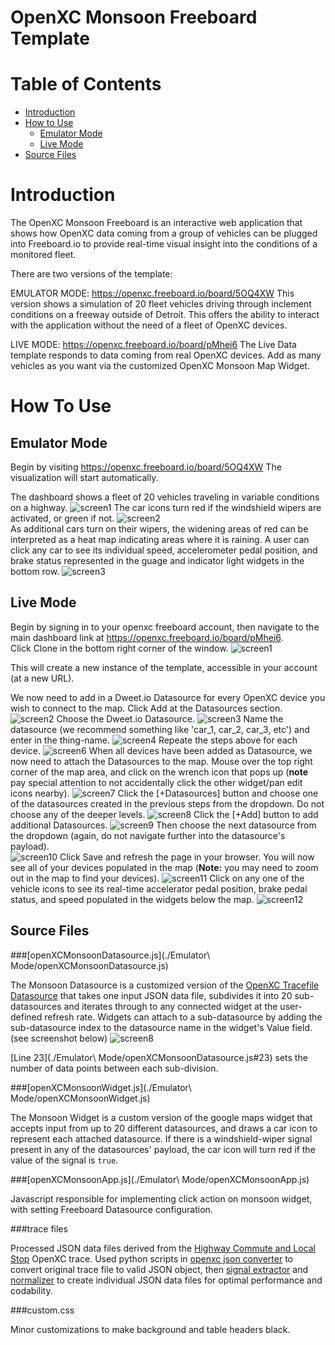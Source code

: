 OpenXC Monsoon Freeboard Template
=================================

# Table of Contents
*   [Introduction](#introduction)
*   [How to Use](#how-to-use)
	* [Emulator Mode](#emulator-mode)
	* [Live Mode](#live-mode)
*   [Source Files](#source-files)

Introduction
==========
The OpenXC Monsoon Freeboard is an interactive web application that shows how OpenXC data coming from a group of vehicles can be plugged into Freeboard.io to provide real-time visual insight into the conditions of a monitored fleet.  

There are two versions of the template:

EMULATOR MODE: 
https://openxc.freeboard.io/board/5OQ4XW 
This version shows a simulation of 20 fleet vehicles driving through inclement conditions on a freeway outside of Detroit.  This offers the ability to interact with the application without the need of a fleet of OpenXC devices.  

LIVE MODE:
https://openxc.freeboard.io/board/pMhei6
The Live Data template responds to data coming from real OpenXC devices.  Add as many vehicles as you want via the customized OpenXC Monsoon Map Widget.

How To Use
==========
Emulator Mode
------------------
Begin by visiting https://openxc.freeboard.io/board/5OQ4XW
The visualization will start automatically.

The dashboard shows a fleet of 20 vehicles traveling in variable conditions on a highway.
![screen1](./doc_images/Emulator/1.png)
The car icons turn red if the windshield wipers are activated, or green if not.
![screen2](./doc_images/Emulator/2.png)  
As additional cars turn on their wipers, the widening areas of red can be interpreted as a heat map indicating areas where it is raining.  A user can click any car to see its individual speed, accelerometer pedal position, and brake status represented in the guage and indicator light widgets in the bottom row.
![screen3](./doc_images/Emulator/3.png)


Live Mode
------------------
Begin by signing in to your openxc freeboard account, then navigate to the main dashboard link at https://openxc.freeboard.io/board/pMhei6.  
Click Clone in the bottom right corner of the window.
![screen1](./doc_images/Live/1.png)

This will create a new instance of the template, accessible in your account (at a new URL).

We now need to add in a Dweet.io Datasource for every OpenXC device you wish to connect to the map.  Click Add at the Datasources section.
![screen2](./doc_images/Live/2.png)
Choose the Dweet.io Datasource.
![screen3](./doc_images/Live/3.png)
Name the datasource (we recommend something like 'car_1, car_2, car_3, etc') and enter in the thing-name.
![screen4](./doc_images/Live/4.png)
Repeate the steps above for each device.
![screen6](./doc_images/Live/6.png)
When all devices have been added as Datasource, we now need to attach the Datasources to the map.  Mouse over the top right corner of the map area, and click on the wrench icon that pops up (**note** pay special attention to not accidentally click the other widget/pan edit icons nearby).
![screen7](./doc_images/Live/7.png)
Click the [+Datasources] button and choose one of the datasources created in the previous steps from the dropdown.  Do not choose any of the deeper levels.
![screen8](./doc_images/Live/8.png) 
Click the [+Add] button to add additional Datasources.
![screen9](./doc_images/Live/9.png)
Then choose the next datasource from the dropdown (again, do not navigate further into the datasource's payload).   
![screen10](./doc_images/Live/10.png)
Click Save and refresh the page in your browser.  You will now see all of your devices populated in the map (**Note:** you may need to zoom out in the map to find your devices).
![screen11](./doc_images/Live/11.png)
Click on any one of the vehicle icons to see its real-time accelerator pedal position, brake pedal status, and speed populated in the widgets below the map.
![screen12](./doc_images/Live/12.png)


Source Files
------------

###[openXCMonsoonDatasource.js](./Emulator\ Mode/openXCMonsoonDatasource.js)

The Monsoon Datasource is a customized version of the [OpenXC Tracefile Datasource](../scripts/openXC-TracefileDatasource.js)  that takes one input JSON data file, subdivides it into 20 sub-datasources and iterates through to any connected widget at the user-defined refresh rate.  Widgets can attach to a sub-datasource by adding the sub-datasource index to the datasource name in the widget's Value field. (see screenshot below)
![screen8](./doc_images/8.png)

[Line 23](./Emulator\ Mode/openXCMonsoonDatasource.js#23) sets the number of data points between each sub-division.


###[openXCMonsoonWidget.js](./Emulator\ Mode/openXCMonsoonWidget.js)

The Monsoon Widget is a custom version of the google maps widget that accepts input from up to 20 different datasources, and draws a car icon to represent each attached datasource.  If there is a windshield-wiper signal present in any of the datasources' payload, the car icon will turn red if the value of the signal is `true`.

###[openXCMonsoonApp.js](./Emulator\ Mode/openXCMonsoonApp.js)

Javascript responsible for implementing click action on monsoon widget, with setting Freeboard Datasource configuration.

###trace files

Processed JSON data files derived from the [Highway Commute and Local Stop](http://openxcplatform.com.s3.amazonaws.com/traces/localwithgps.json) OpenXC trace.  Used python scripts in [openxc json converter](../scripts/openxc_json_converter.py) to convert original trace file to valid JSON object, then [signal extractor](../scripts/signal_extractor.py) and [normalizer](../scripts/normalizer.py) to create individual JSON data files for optimal performance and codability.

###custom.css

Minor customizations to make background and table headers black.
